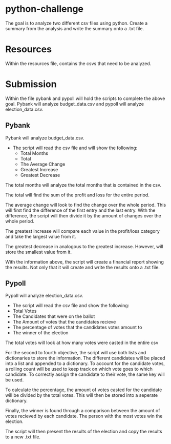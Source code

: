 # python-challenge
The goal is to analyze two different csv files using python. Create a summary from the analysis and write the summary onto a .txt file.

# Resources

Within the resources file, contains the csvs that need to be analyzed.

# Submission

Within the file pybank and pypoll will hold the scripts to complete the above goal. Pybank will analyze budget_data.csv and pypoll will analyze election_data.csv.

## Pybank

Pybank will analyze budget_data.csv. 

* The script will read the csv file and will show the following:
  * Total Months
  * Total
  * The Average Change
  * Greatest Increase
  * Greatest Decrease

The total months will analyze the total months that is contained in the csv.

The total will find the sum of the profit and loss for the entire period.

The average change will look to find the change over the whole period. This will first find the difference of the first entry and the last entry. With the difference, the script will then divide it by the amount of changes over the whole period.

The greatest increase will compare each value in the profit/loss category and take the largest value from it.

The greatest decrease in analogous to the greatest increase. However, will store the smallest value from it.

With the information above, the script will create a financial report showing the results. Not only that it will create and write the results onto a .txt file.

## Pypoll

Pypoll will analyze election_data.csv.

* The script will read the csv file and show the following:
 * Total Votes
 * The Candidates that were on the ballot
 * The Amount of votes that the candidates recieve
 * The percentage of votes that the candidates votes amount to
 * The winner of the election

The total votes will look at how many votes were casted in the entire csv

For the second to fourth objective, the script will use both lists and dictionaries to store the information. The different candidates will be placed into a list and appended to a dictionary. To account for the candidate votes, a rolling count will be used to keep track on which vote goes to which candidate. To correctly assign the candidate to their vote, the same key will be used.

To calculate the percentage, the amount of votes casted for the candidate will be divided by the total votes. This will then be stored into a seperate dictionary.

Finally, the winner is found through a comparison between the amount of votes recieved by each candidate. The person with the most votes win the election.

The script will then present the results of the election and copy the results to a new .txt file.
